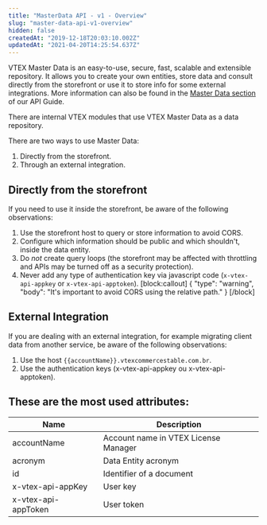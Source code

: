 ```yaml
---
title: "MasterData API - v1 - Overview"
slug: "master-data-api-v1-overview"
hidden: false
createdAt: "2019-12-18T20:03:10.002Z"
updatedAt: "2021-04-20T14:25:54.637Z"
---
```

VTEX Master Data is an easy-to-use, secure, fast, scalable and extensible repository. It allows you to create your own entities, store data and consult directly from the storefront or use it to store info for some external integrations. More information can also be found in the [Master Data section](doc:master-data-introduction) of our API Guide.

There are internal VTEX modules that use VTEX Master Data as a data repository.

There are two ways to use Master Data:
1. Directly from the storefront.
2. Through an external integration.

## Directly from the storefront
If you need to use it inside the storefront, be aware of the following observations:
1. Use the storefront host to query or store information to avoid CORS.
2. Configure which information should be public and which shouldn't, inside the data entity.
3. Do *not* create query loops (the storefront may be affected with throttling and APIs may be turned off as a security protection).
4. Never add any type of authentication key via javascript code (`x-vtex-api-appkey` or `x-vtex-api-apptoken`).
[block:callout]
{
  "type": "warning",
  "body": "It's important to avoid CORS using the relative path."
}
[/block]
## External Integration
If you are dealing with an external integration, for example migrating client data from another service, be aware of the following observations:
1. Use the host `{{accountName}}.vtexcommercestable.com.br`.
2. Use the authentication keys (x-vtex-api-appkey ou x-vtex-api-apptoken).

## These are the most used attributes:
| Name | Description |
| -------- | -------- |
| accountName | Account name in VTEX License Manager |
| acronym | Data Entity acronym |
| id | Identifier of a document |
| x-vtex-api-appKey | User key |
| x-vtex-api-appToken | User token |